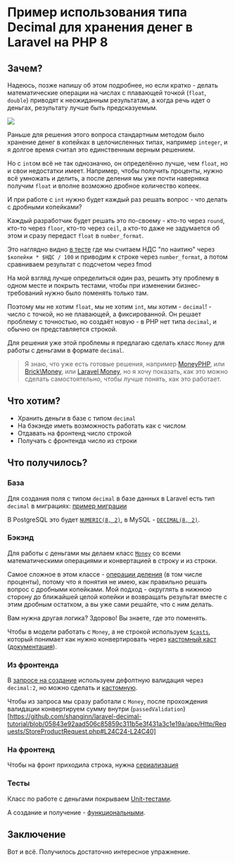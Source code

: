 # Пример использования типа Decimal для хранения денег в Laravel на PHP 8

## Зачем?
Надеюсь, позже напишу об этом подробнее, но если кратко - делать математические операции
на числах с плавающей точкой (`float`, `double`) приводят к неожиданным результатам, а когда речь идет о деньгах,
результату лучше быть предсказуемым.

![](https://www.smbc-comics.com/comics/20130605.png)

Раньше для решения этого вопроса стандартным методом было хранение денег в копейках в целочисленных типах,
например `integer`, и я долгое время считал это единственным верным решением.

Но с `int`ом всё не так однозначно, он определённо лучше, чем `float`, но и свои недостатки имеет.
Например, чтобы получить проценты, нужно всё умножать и делить, а после деления мы уже почти наверняка
получим `float` и вполне возможно дробное количество копеек.

И при работе с `int` нужно будет каждый раз решать вопрос - что делать с дробными копейками?

Каждый разработчик будет решать это по-своему - кто-то через `round`, кто-то через `floor`, кто-то через `ceil`,
а кто-то даже не задумается об этом и сразу передаст `float` в `number_format`.

Это наглядно видно [в тесте](https://github.com/shanginn/laravel-decimal-tutorial/blob/05843e92aad506c85859c311b5e3f431a3c1e19a/tests/Feature/ProductControllerTest.php#L44)
где мы считаем НДС "по наитию" через `$копейки * $НДС / 100` и приводим к строке через `number_format`,
а потом сравниваем результат с подсчетом через fmod

На мой взгляд лучше определиться один раз, решить эту проблему в одном месте и покрыть тестами,
чтобы при изменении бизнес-требований нужно было поменять только там.

Поэтому мы не хотим `float`, мы не хотим `int`, мы хотим - `decimal`! - 
число с точкой, но не плавающей, а фиксированной.
Он решает проблему с точностью, но создаёт новую - в PHP нет типа `decimal`, и обычно он представляется строкой.

Для решения уже этой проблемы я предлагаю сделать класс `Money` для работы с деньгами в формате `decimal`.

> Я знаю, что уже есть готовые решения, например
> [MoneyPHP](https://github.com/moneyphp/money), или
> [Brick\Money](https://github.com/brick/money), или
> [Laravel Money](https://github.com/cknow/laravel-money),
> но я хочу показать, как это можно сделать самостоятельно,
> чтобы лучше понять, как это работает.

## Что хотим?
- Хранить деньги в базе с типом `decimal`
- На бэкэнде иметь возможность работать как с числом
- Отдавать на фронтенд число строкой
- Получать с фронтенда число из строки

## Что получилось?
### База
Для создания поля с типом `decimal` в базе данных в Laravel есть тип `decimal` в миграциях:
[пример миграции](https://github.com/shanginn/laravel-decimal-tutorial/blob/05843e92aad506c85859c311b5e3f431a3c1e19a/database/migrations/2023_07_20_071434_create_products_table.php#L19)

В PostgreSQL это будет [`NUMERIC(8, 2)`](https://www.postgresql.org/docs/current/datatype-numeric.html),
в MySQL - [`DECIMAL(8, 2)`](https://dev.mysql.com/doc/refman/8.0/en/fixed-point-types.html).

### Бэкэнд
Для работы с деньгами мы делаем класс 
[`Money`](https://github.com/shanginn/laravel-decimal-tutorial/blob/master/app/DataObjects/Money.php)
со всеми математическими операциями и конвертацией в строку и из строки.

Самое сложное в этом классе - 
[операции деления](https://github.com/shanginn/laravel-decimal-tutorial/blob/05843e92aad506c85859c311b5e3f431a3c1e19a/app/DataObjects/Money.php#L55) 
(в том числе проценты), потому что я понятия не имею, как правильно решать вопрос с дробными копейками.
Мой подход - округлять в нижнюю сторону до ближайшей целой копейки
и возвращать результат вместе с этим дробным остатком, а вы уже сами решайте, что с ним делать.

Вам нужна другая логика? Здорово! Вы знаете, где это поменять.

Чтобы в модели работать с `Money`, а не строкой используем
[`$casts`](https://github.com/shanginn/laravel-decimal-tutorial/blob/05843e92aad506c85859c311b5e3f431a3c1e19a/app/Models/Product.php#L22),
который понимает как нужно конвертировать через
[кастомный каст](https://github.com/shanginn/laravel-decimal-tutorial/blob/master/app/Casts/Money.php) 
([документация](https://laravel.com/docs/10.x/eloquent-mutators#custom-casts)).

### Из фронтенда
В [запросе на создание](https://github.com/shanginn/laravel-decimal-tutorial/blob/master/app/Http/Requests/StoreProductRequest.php)
используем дефолтную валидация через `decimal:2`, но можно сделать и [кастомную](https://laravel.com/docs/10.x/validation#custom-validation-rules).

Чтобы из запроса мы сразу работали с `Money`, после прохождения валидации
конвертируем сумму внутри (`passedValidation`)[https://github.com/shanginn/laravel-decimal-tutorial/blob/05843e92aad506c85859c311b5e3f431a3c1e19a/app/Http/Requests/StoreProductRequest.php#L24C24-L24C40]

### На фронтенд
Чтобы на фронт приходила строка, нужна
[сериализация](https://github.com/shanginn/laravel-decimal-tutorial/blob/05843e92aad506c85859c311b5e3f431a3c1e19a/app/Casts/Money.php#L48)


### Тесты
Класс по работе с деньгами покрываем
[Unit-тестами](https://github.com/shanginn/laravel-decimal-tutorial/blob/master/tests/Unit/MoneyTest.php).

А создание и получение - [функциональными](https://github.com/shanginn/laravel-decimal-tutorial/blob/master/tests/Feature/ProductControllerTest.php).

## Заключение
Вот и всё. Получилось достаточно интересное упражнение.
